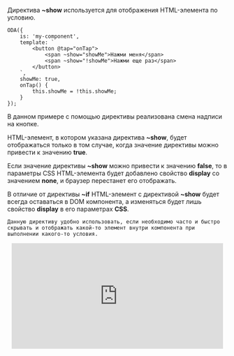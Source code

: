 ﻿Директива **~show** используется для отображения HTML-элемента по условию.

```javascript_run_edit_console_[my-component.js]
ODA({
    is: 'my-component',
    template: `
        <button @tap="onTap">
            <span ~show="showMe">Нажми меня</span>
            <span ~show="!showMe">Нажми еще раз</span>
        </button>
    `,
    showMe: true,
    onTap() {
        this.showMe = !this.showMe;
    }
});
```

В данном примере с помощью директивы реализована смена надписи на кнопке.

HTML-элемент, в котором указана директива **~show**, будет отображаться только в том случае, когда значение директивы можно привести к значению **true**.

Если значение директивы **~show** можно привести к значению **false**, то в параметры CSS HTML-элемента будет добавлено свойство **display** со значением **none**, и браузер перестанет его отображать.

В отличие от директивы **~if** HTML-элемент с директивой **~show** будет всегда оставаться в DOM компонента, а изменяться будет лишь свойство **display** в его параметрах **CSS**.

```faq_md
Данную директиву удобно использовать, если необходимо часто и быстро скрывать и отображать какой-то элемент внутри компонента при выполнении какого-то условия.
```

<div style="position:relative;padding-bottom:48%; margin:10px">
    <iframe src="https://www.youtube.com/embed/V13DE79qlB0?start=0" frameborder="0" allow="accelerometer; autoplay; encrypted-media; gyroscope; picture-in-picture" allowfullscreen
    	style="position:absolute;width:100%;height:100%;"></iframe>
</div>
